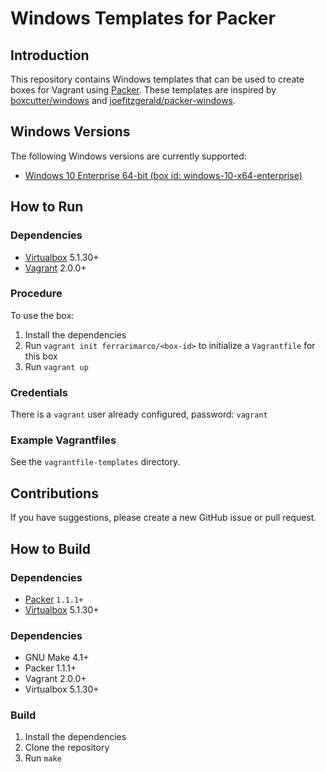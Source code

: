 # Windows Templates for Packer

## Introduction

This repository contains Windows templates that can be used to create boxes for Vagrant using [Packer](http://www.packer.io). These templates are inspired by [boxcutter/windows](https://github.com/boxcutter/windows) and [joefitzgerald/packer-windows](https://github.com/joefitzgerald/packer-windows).

## Windows Versions

The following Windows versions are currently supported:

 * [Windows 10 Enterprise 64-bit (box id: windows-10-x64-enterprise)](https://app.vagrantup.com/ferrarimarco/boxes/windows-10-x64-enterprise)

## How to Run

### Dependencies

- [Virtualbox](https://www.virtualbox.org) 5.1.30+
- [Vagrant](https://www.vagrantup.com) 2.0.0+

### Procedure

To use the box:

1. Install the dependencies
1. Run `vagrant init ferrarimarco/<box-id>` to initialize a `Vagrantfile` for this box
1. Run `vagrant up`

### Credentials
There is a `vagrant` user already configured, password: `vagrant`

### Example Vagrantfiles

See the `vagrantfile-templates` directory.

## Contributions
If you have suggestions, please create a new GitHub issue or pull request.

## How to Build

### Dependencies

- [Packer](https://github.com/mitchellh/packer/blob/master/CHANGELOG.md) `1.1.1+`
- [Virtualbox](https://www.virtualbox.org) 5.1.30+

### Dependencies

- GNU Make 4.1+
- Packer 1.1.1+
- Vagrant 2.0.0+
- Virtualbox 5.1.30+

### Build

1. Install the dependencies
1. Clone the repository
1. Run `make`

